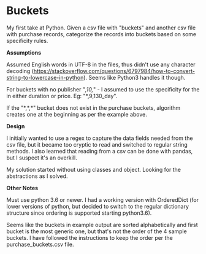 # Buckets
My first take at Python. Given a csv file with "buckets" and another csv file with purchase records, categorize the records into buckets based on some specificity rules.

**Assumptions**

 Assumed English words in UTF-8 in the files, thus didn't use any character decoding (https://stackoverflow.com/questions/6797984/how-to-convert-string-to-lowercase-in-python). Seems like Python3 handles it though.

  For buckets with no publisher "*,10,*" - I assumed to use the specificity for the in either duration or price. Eg: "*,9,130_day".

  If the "\*,\*,\*" bucket does not exist in the purchase buckets, algorithm creates one at the beginning as per the example above.


**Design**

I initially wanted to use a regex to capture the data fields needed from the csv file, but it became too cryptic to read and switched to regular string methods. I also learned that reading from a csv can be done with pandas, but I suspect it's an overkill.

My solution started without using classes and object. Looking for the abstractions as I solved.

**Other Notes**

Must use python 3.6 or newer. I had a working version with OrderedDict (for lower versions of python, but decided to switch to the regular dictionary structure since ordering is supported starting python3.6).

Seems like the buckets in example output are sorted alphabetically and first bucket is the most generic one, but that's not the order of the 4 sample buckets. I have followed the instructions to keep the order per the purchase_buckets.csv file.
